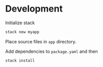 # Development

Initialize stack
```sh
stack new myapp
```

Place source files in `app` directory.

Add dependencies to `package.yaml` and then
```sh
stack install
```
